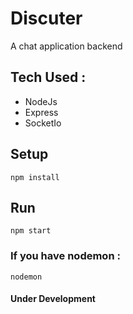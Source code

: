 # Discuter


A chat application backend

## Tech Used :

 - NodeJs
 - Express
 - SocketIo


## Setup

```
npm install
```


## Run

```
npm start
```


### If you have nodemon :

```
nodemon
```



#### Under Development